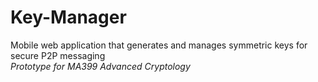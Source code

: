 # Key-Manager
Mobile web application that generates and manages symmetric keys for secure P2P messaging<br />
*Prototype for MA399 Advanced Cryptology*

